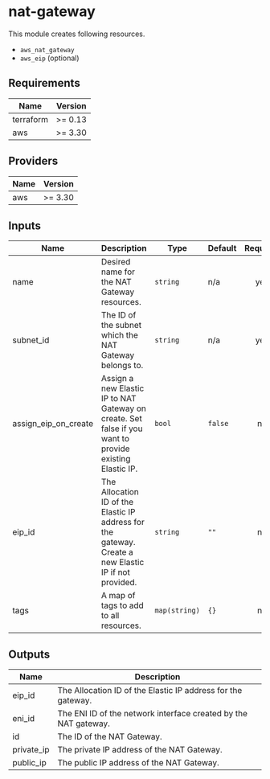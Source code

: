 # nat-gateway

This module creates following resources.

- `aws_nat_gateway`
- `aws_eip` (optional)

<!-- BEGINNING OF PRE-COMMIT-TERRAFORM DOCS HOOK -->
## Requirements

| Name | Version |
|------|---------|
| terraform | >= 0.13 |
| aws | >= 3.30 |

## Providers

| Name | Version |
|------|---------|
| aws | >= 3.30 |

## Inputs

| Name | Description | Type | Default | Required |
|------|-------------|------|---------|:--------:|
| name | Desired name for the NAT Gateway resources. | `string` | n/a | yes |
| subnet\_id | The ID of the subnet which the NAT Gateway belongs to. | `string` | n/a | yes |
| assign\_eip\_on\_create | Assign a new Elastic IP to NAT Gateway on create. Set false if you want to provide existing Elastic IP. | `bool` | `false` | no |
| eip\_id | The Allocation ID of the Elastic IP address for the gateway. Create a new Elastic IP if not provided. | `string` | `""` | no |
| tags | A map of tags to add to all resources. | `map(string)` | `{}` | no |

## Outputs

| Name | Description |
|------|-------------|
| eip\_id | The Allocation ID of the Elastic IP address for the gateway. |
| eni\_id | The ENI ID of the network interface created by the NAT gateway. |
| id | The ID of the NAT Gateway. |
| private\_ip | The private IP address of the NAT Gateway. |
| public\_ip | The public IP address of the NAT Gateway. |

<!-- END OF PRE-COMMIT-TERRAFORM DOCS HOOK -->
